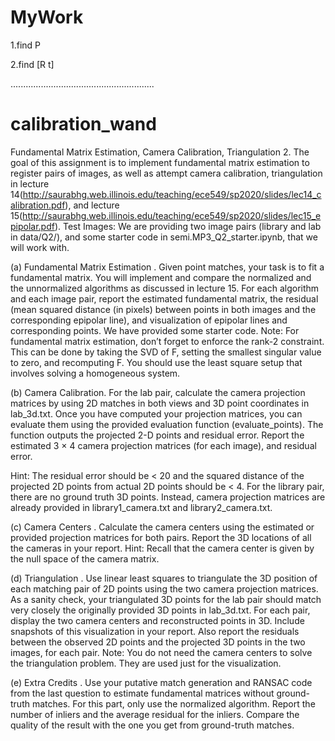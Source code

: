 # MyWork
1.find P

2.find [R t]

.........................................................

# calibration_wand
Fundamental Matrix Estimation, Camera Calibration, Triangulation 2. 
The goal of this assignment is to implement fundamental matrix estimation to register pairs of images, as well as attempt camera calibration, triangulation in 
lecture 14(http://saurabhg.web.illinois.edu/teaching/ece549/sp2020/slides/lec14_calibration.pdf), 
and
lecture 15(http://saurabhg.web.illinois.edu/teaching/ece549/sp2020/slides/lec15_epipolar.pdf).
Test Images: We are providing two image pairs (library and lab in data/Q2/), and some starter code in semi.MP3_Q2_starter.ipynb, that we will work with.


(a) Fundamental Matrix Estimation . Given point matches, your task is to fit a fundamental matrix.
You will implement and compare the normalized and the unnormalized algorithms as discussed in lecture 15. 
For each algorithm and each image pair, report the estimated fundamental matrix, the residual (mean squared distance (in pixels) between points in both images and the corresponding epipolar line), and visualization of epipolar lines and corresponding points.
We have provided some starter code.
Note: For fundamental matrix estimation, don’t forget to enforce the rank-2 constraint. 
This can be done by taking the SVD of F, setting the smallest singular value to zero, and recomputing F.
You should use the least square setup that involves solving a homogeneous system.


(b) Camera Calibration. For the lab pair, calculate the camera projection matrices by using 2D matches in both views and 3D point coordinates in lab_3d.txt. Once you have computed your projection matrices, you can evaluate them using the provided evaluation function (evaluate_points). The function outputs the projected 2-D points and residual error. Report the estimated 3 × 4 camera projection matrices (for each image), and residual error.

Hint: The residual error should be < 20 and the squared distance of the projected 2D points from actual 2D points should be < 4. For the library pair, there are no ground truth 3D points. Instead, camera projection matrices are already provided in library1_camera.txt and library2_camera.txt.

(c) Camera Centers . Calculate the camera centers using the estimated or provided projection matrices for both pairs. Report the 3D locations of all the cameras in your report. Hint: Recall that the camera center is given by the null space of the camera matrix.

(d) Triangulation . Use linear least squares to triangulate the 3D position of each matching pair of 2D points using the two camera projection matrices. As a sanity check, your triangulated 3D points for the lab pair should match very closely the originally provided 3D points in lab_3d.txt. For each pair, display the two camera centers and reconstructed points in 3D. Include snapshots of this visualization in your report. Also report the residuals between the observed 2D points and the projected 3D points in the two images, for each pair. Note: You do not need the camera centers to solve the triangulation problem.
They are used just for the visualization. 

(e) Extra Credits . Use your putative match generation and RANSAC code from the last question to estimate fundamental matrices without ground-truth matches. For this part, only use the normalized algorithm. Report the number of inliers and the average residual for the inliers. Compare the quality of the result with the one you get from ground-truth matches.
